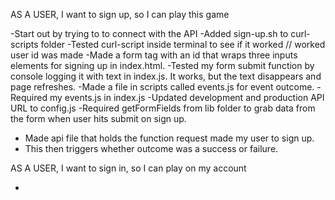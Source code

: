 AS A USER, I want to sign up, so I can play this game

-Start out by trying to to connect with the API
-Added sign-up.sh to curl-scripts folder
-Tested curl-script inside terminal to see if it worked // worked user id was made
-Made a form tag with an id that wraps three inputs elements for signing up in index.html.
-Tested my form submit function by console logging it with text in index.js. It works, but the text disappears and page refreshes.
-Made a file in scripts called events.js for event outcome.
-Required my events.js in index.js
-Updated development and production API URL to config.js
-Required getFormFields from lib folder to grab data from the form when user hits submit on sign up.
- Made api file that holds the function request made my user to sign up.
- This then triggers whether outcome was a success or failure.

AS A USER, I want to sign in, so I can play on my account

-

